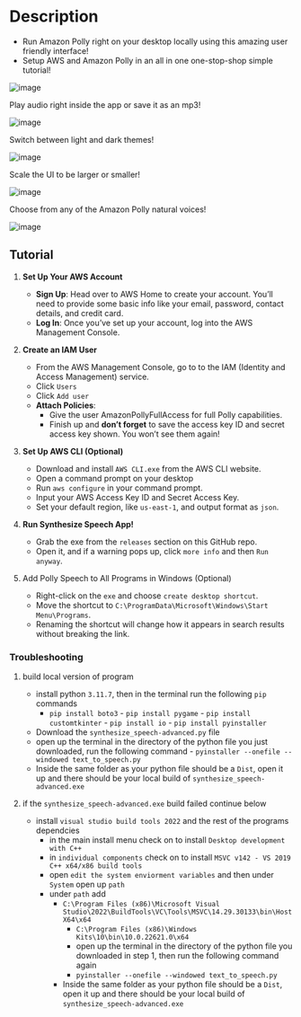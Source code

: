 # Description

- Run Amazon Polly right on your desktop locally using this amazing user friendly interface!
- Setup AWS and Amazon Polly in an all in one one-stop-shop simple tutorial!

![image](https://github.com/user-attachments/assets/454bf0c9-b875-470c-afb5-1ab136a53ab5)

Play audio right inside the app or save it as an mp3!

![image](https://github.com/user-attachments/assets/ac229cef-97ae-4a02-afd0-60accc0bac2a)

Switch between light and dark themes!

![image](https://github.com/user-attachments/assets/9e428c8a-d39a-4750-90fb-6d76dac93fed)

Scale the UI to be larger or smaller!

![image](https://github.com/user-attachments/assets/d1d22188-ec11-44b2-aca4-40eed80e0904)

Choose from any of the Amazon Polly natural voices!

![image](https://github.com/user-attachments/assets/d7c177fc-0e87-4798-8c6a-1d4532e6b29d)

## Tutorial

1. **Set Up Your AWS Account**
    - **Sign Up**: Head over to AWS Home to create your account. You’ll need to provide some basic info like your email, password, contact details, and credit card.
    - **Log In**: Once you’ve set up your account, log into the AWS Management Console.

2. **Create an IAM User**
    - From the AWS Management Console, go to to the IAM (Identity and Access Management) service.
    - Click `Users`
    - Click `Add user`
    - **Attach Policies**:
        - Give the user AmazonPollyFullAccess for full Polly capabilities.
        - Finish up and **don’t forget** to save the access key ID and secret access key shown. You won’t see them again!

3. **Set Up AWS CLI (Optional)**
    - Download and install `AWS CLI.exe` from the AWS CLI website.
    - Open a command prompt on your desktop
    - Run `aws configure` in your command prompt.
    - Input your AWS Access Key ID and Secret Access Key.
    - Set your default region, like `us-east-1`, and output format as `json`.

4. **Run Synthesize Speech App!**
    - Grab the exe from the `releases` section on this GitHub repo.
    - Open it, and if a warning pops up, click `more info` and then `Run anyway`.

5. Add Polly Speech to All Programs in Windows (Optional)
    - Right-click on the `exe` and choose `create desktop shortcut`.
    - Move the shortcut to `C:\ProgramData\Microsoft\Windows\Start Menu\Programs`.
    - Renaming the shortcut will change how it appears in search results without breaking the link.
 
### Troubleshooting

1. build local version of program
    - install python `3.11.7`, then in the terminal run the following `pip` commands
        -  `pip install boto3`
          -  `pip install pygame`
          -  `pip install customtkinter`
          -  `pip install io`
          -  `pip install pyinstaller`
    -  Download the `synthesize_speech-advanced.py` file
      -  open up the terminal in the directory of the python file you just downloaded, run the following command
        -  `pyinstaller --onefile --windowed text_to_speech.py`
    - Inside the same folder as your python file should be a `Dist`, open it up and there should be your local build of `synthesize_speech-advanced.exe`

3. if the `synthesize_speech-advanced.exe` build failed continue below
   - install `visual studio build tools 2022` and the rest of the programs dependcies
       - in the main install menu check on to install `Desktop development with C++`
        - in `individual components` check on to install `MSVC v142 - VS 2019 C++ x64/x86 build tools`
        - open `edit the system enviorment variables` and then under `System` open up `path`
        - under `path` add
          - `C:\Program Files (x86)\Microsoft Visual Studio\2022\BuildTools\VC\Tools\MSVC\14.29.30133\bin\HostX64\x64`
            - `C:\Program Files (x86)\Windows Kits\10\bin\10.0.22621.0\x64`
            -  open up the terminal in the directory of the python file you downloaded in step 1, then run the following command again
              -  `pyinstaller --onefile --windowed text_to_speech.py`
          - Inside the same folder as your python file should be a `Dist`, open it up and there should be your local build of `synthesize_speech-advanced.exe`
